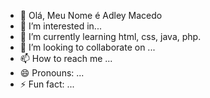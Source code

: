 - 👋 Olá, Meu Nome é Adley Macedo
- 👀 I’m interested in... 
- 🌱 I’m currently learning html, css, java, php.
- 💞️ I’m looking to collaborate on ...
- 📫 How to reach me ...
- 😄 Pronouns: ...
- ⚡ Fun fact: ...

<!---
AdleyMacedo01/AdleyMacedo01 is a ✨ special ✨ repository because its `README.md` (this file) appears on your GitHub profile.
You can click the Preview link to take a look at your changes.
--->
